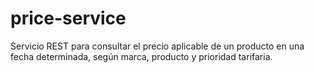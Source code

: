 # price-service
Servicio REST para consultar el precio aplicable de un producto en una fecha determinada, según marca, producto y prioridad tarifaria.
